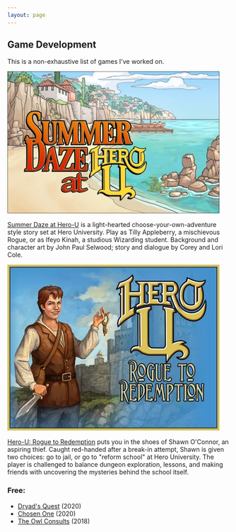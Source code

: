 ```yaml
---
layout: page
---
```


## Game Development

This is a non-exhaustive list of games I've worked on.

<p>
<a href="http://summerdazegame.com" target="_blank">
   <img src="/assets/images/SummerDazeBanner.jpg" alt="Summer Daze at Hero-U">
</a>
</p>

<p><a href="http://summerdazegame.com" target="_blank">Summer Daze at Hero-U</a> is a light-hearted choose-your-own-adventure style story set at Hero University. Play as Tilly Appleberry, a mischievous Rogue, or as Ifeyo Kinah, a studious Wizarding student. Background and character art by John Paul Selwood; story and dialogue by Corey and Lori Cole.</p>

<p>
<a href="http://hero-u.com" target="_blank"><img src="/assets/images/HeroUBanner.jpeg" alt="Hero-U: Rogue to Redemption" /></a>
</p>

<p>
<a href="http://hero-u.com" target="_blank">Hero-U: Rogue to Redemption</a> puts you in the shoes of Shawn O'Connor, an aspiring thief. Caught red-handed after a break-in attempt, Shawn is given two choices: go to jail, or go to "reform school" at Hero University. The player is challenged to balance dungeon exploration, lessons, and making friends with uncovering the mysteries behind the school itself.
</p>

### Free:
* [Dryad's Quest](http://cidney.itch.io/dryads-quest) (2020)
* [Chosen One](http://cidney.itch.io/chosen-one) (2020)
* [The Owl Consults](https://ifdb.tads.org/viewgame?id=32u49mceyst7p8ey) (2018)
